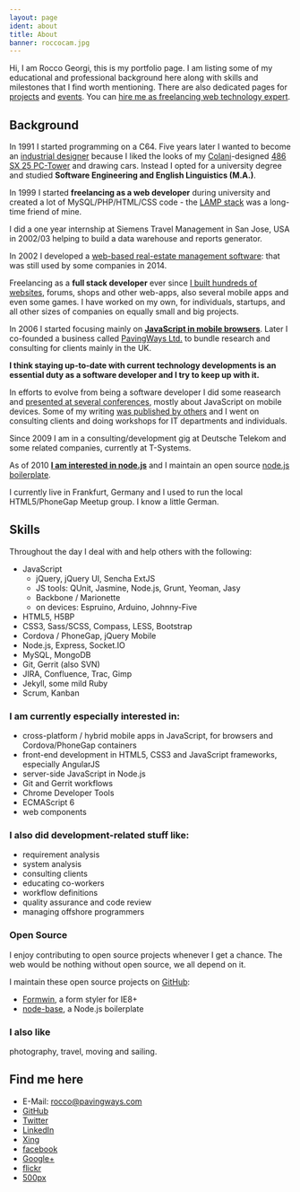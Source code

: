```yaml
---
layout: page
ident: about
title: About
banner: roccocam.jpg
---
```


Hi, I am Rocco Georgi, this is my portfolio page. I am listing some of my educational and professional background here along with skills and milestones that I find worth mentioning.
There are also dedicated pages for [projects][projects] and [events][events]. You can [hire me as freelancing web technology expert][hireme].

## Background

In 1991 I started programming on a C64. 
Five years later I wanted to become an [industrial designer][industialdesign] because I liked the looks of my [Colani][colaniwiki]-designed [486 SX 25 PC-Tower][colanipc] and drawing cars.
Instead I opted for a university degree and studied **Software Engineering and English Linguistics (M.A.)**.

In 1999 I started **freelancing as a web developer** during university and created a lot of MySQL/PHP/HTML/CSS code - the [LAMP stack][lamp] was a long-time friend of mine.

I did a one year internship at Siemens Travel Management in San Jose, USA in 2002/03 helping to build a data warehouse and reports generator.

In 2002 I developed a [web-based real-estate management software][maklerstararch]: that was still used by some companies in 2014.

Freelancing as a **full stack developer** ever since [I built hundreds of websites][grocportfolio], forums, shops and other web-apps, also several mobile apps and even some games.
I have worked on my own, for individuals, startups, and all other sizes of companies on equally small and big projects.

In 2006 I started focusing mainly on [**JavaScript in mobile browsers**][pwstart].
Later I co-founded a business called [PavingWays Ltd.][pw] to bundle research and consulting for clients mainly in the UK.

**I think staying up-to-date with current technology developments is an essential duty as a software developer and I try to keep up with it.**

In efforts to evolve from being a software developer I did some reasearch and [presented at several conferences][events], mostly about JavaScript on mobile devices. 
Some of my writing [was published by others][events] and I went on consulting clients and doing workshops for IT departments and individuals.

Since 2009 I am in a consulting/development gig at Deutsche Telekom and some related companies, currently at T-Systems.

As of 2010 [**I am interested in node.js**][nodepost] and I maintain an open source [node.js boilerplate][node-base].

I currently live in Frankfurt, Germany and I used to run the local HTML5/PhoneGap Meetup group. I know a little German.


[industialdesign]: https://en.wikipedia.org/wiki/Industrial_design
[colaniwiki]: https://en.wikipedia.org/wiki/Luigi_Colani
[colanipc]: http://flic.kr/p/bp2rAj
[maklerstararch]: https://web.archive.org/web/20040604001332/http://www.maklerstar.de/
[projects]: /projects/
[events]: /events/
[hireme]: /
[lamp]: https://en.wikipedia.org/wiki/LAMP_(software_bundle)
[grocportfolio]: https://web.archive.org/web/20130304013255/http://www.g-roc.com/portfolio
[pw]: http://www.pavingways.com/
[pwstart]: http://www.pavingways.com/here-we-go_8.html
[nodepost]: http://www.pavingways.com/nodejs-node-is-important-introduction_1618.html
[node-base]: https://github.com/rocco/node-base/

## Skills

Throughout the day I deal with and help others with the following:

- JavaScript
	- jQuery, jQuery UI, Sencha ExtJS
	- JS tools: QUnit, Jasmine, Node.js, Grunt, Yeoman, Jasy
	- Backbone / Marionette
	- on devices: Espruino, Arduino, Johnny-Five
- HTML5, H5BP
- CSS3, Sass/SCSS, Compass, LESS, Bootstrap
- Cordova / PhoneGap, jQuery Mobile
- Node.js, Express, Socket.IO
- MySQL, MongoDB
- Git, Gerrit (also SVN)
- JIRA, Confluence, Trac, Gimp
- Jekyll, some mild Ruby
- Scrum, Kanban

### I am currently especially interested in:

- cross-platform / hybrid mobile apps in JavaScript, for browsers and Cordova/PhoneGap containers
- front-end development in HTML5, CSS3 and JavaScript frameworks, especially AngularJS
- server-side JavaScript in Node.js
- Git and Gerrit workflows
- Chrome Developer Tools
- ECMAScript 6
- web components

### I also did development-related stuff like:

- requirement analysis
- system analysis
- consulting clients
- educating co-workers
- workflow definitions
- quality assurance and code review
- managing offshore programmers

### Open Source

I enjoy contributing to open source projects whenever I get a chance. 
The web would be nothing without open source, we all depend on it.

I maintain these open source projects on [GitHub][roccogithub]:

- [Formwin][formwingh], a form styler for IE8+
- [node-base][nodebasegh], a Node.js boilerplate


[roccogithub]: https://github.com/rocco?tab=repositories
[formwingh]: https://github.com/rocco/formwin
[nodebasegh]: https://github.com/rocco/node-base

### I also like

photography, travel, moving and sailing.

## Find me here

- E-Mail: <rocco@pavingways.com>
- [GitHub][github]
- [Twitter][twitter]
- [LinkedIn][linkedin]
- [Xing][xing]
- [facebook][facebook]
- [Google+][googleplus]
- [flickr][flickr]
- [500px][500px]

[github]: https://github.com/rocco
[twitter]: https://twitter.com/GeeROC
[linkedin]: http://www.linkedin.com/in/roccogeorgi
[xing]: https://www.xing.com/profile/Rocco_Georgi
[facebook]: https://www.facebook.com/rocco.georgi
[googleplus]: https://plus.google.com/+RoccoGeorgi
[flickr]: http://www.flickr.com/photos/geeroc
[500px]: http://500px.com/geeroc
